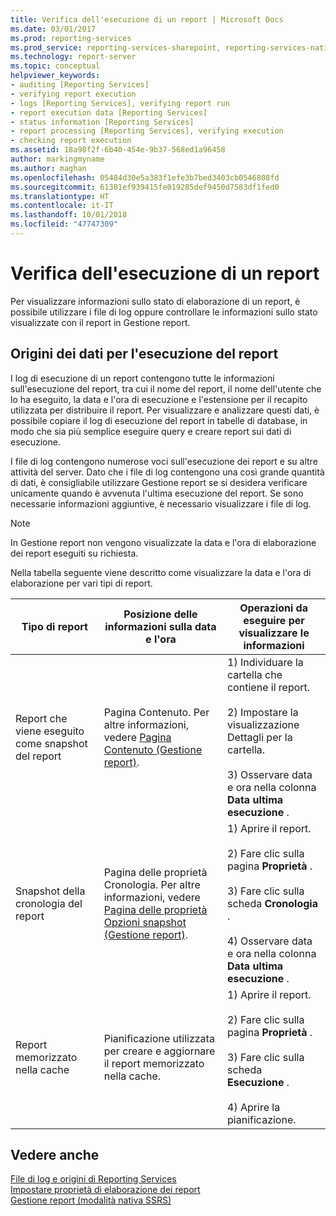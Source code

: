 ```yaml
---
title: Verifica dell'esecuzione di un report | Microsoft Docs
ms.date: 03/01/2017
ms.prod: reporting-services
ms.prod_service: reporting-services-sharepoint, reporting-services-native
ms.technology: report-server
ms.topic: conceptual
helpviewer_keywords:
- auditing [Reporting Services]
- verifying report execution
- logs [Reporting Services], verifying report run
- report execution data [Reporting Services]
- status information [Reporting Services]
- report processing [Reporting Services], verifying execution
- checking report execution
ms.assetid: 18a98f2f-6b40-454e-9b37-568ed1a96458
author: markingmyname
ms.author: maghan
ms.openlocfilehash: 05484d30e5a383f1efe3b7bed3403cb0546808fd
ms.sourcegitcommit: 61381ef939415fe019285def9450d7583df1fed0
ms.translationtype: HT
ms.contentlocale: it-IT
ms.lasthandoff: 10/01/2018
ms.locfileid: "47747309"
---
```

# <a name="verifying-a-report-run"></a>Verifica dell'esecuzione di un report
  Per visualizzare informazioni sullo stato di elaborazione di un report, è possibile utilizzare i file di log oppure controllare le informazioni sullo stato visualizzate con il report in Gestione report.  
  
## <a name="sources-of-report-execution-data"></a>Origini dei dati per l'esecuzione del report  
 I log di esecuzione di un report contengono tutte le informazioni sull'esecuzione del report, tra cui il nome del report, il nome dell'utente che lo ha eseguito, la data e l'ora di esecuzione e l'estensione per il recapito utilizzata per distribuire il report. Per visualizzare e analizzare questi dati, è possibile copiare il log di esecuzione del report in tabelle di database, in modo che sia più semplice eseguire query e creare report sui dati di esecuzione.  
  
 I file di log contengono numerose voci sull'esecuzione dei report e su altre attività del server. Dato che i file di log contengono una così grande quantità di dati, è consigliabile utilizzare Gestione report se si desidera verificare unicamente quando è avvenuta l'ultima esecuzione del report. Se sono necessarie informazioni aggiuntive, è necessario visualizzare i file di log.  
  
> [!NOTE]  
>  In Gestione report non vengono visualizzate la data e l'ora di elaborazione dei report eseguiti su richiesta.  
  
 Nella tabella seguente viene descritto come visualizzare la data e l'ora di elaborazione per vari tipi di report.  
  
|Tipo di report|Posizione delle informazioni sulla data e l'ora|Operazioni da eseguire per visualizzare le informazioni|  
|-----------------------------|-----------------------------------------------|-----------------------------------------------|  
|Report che viene eseguito come snapshot del report|Pagina Contenuto. Per altre informazioni, vedere [Pagina Contenuto &#40;Gestione report&#41;](http://msdn.microsoft.com/library/6b16869b-158a-4934-9c85-bee934b35378).|1) Individuare la cartella che contiene il report.<br /><br /> 2) Impostare la visualizzazione Dettagli per la cartella.<br /><br /> 3) Osservare data e ora nella colonna **Data ultima esecuzione** .|  
|Snapshot della cronologia del report|Pagina delle proprietà Cronologia. Per altre informazioni, vedere [Pagina delle proprietà Opzioni snapshot &#40;Gestione report&#41;](http://msdn.microsoft.com/library/f6641f59-5267-4f57-8957-63b93d1a9679).|1) Aprire il report.<br /><br /> 2) Fare clic sulla pagina **Proprietà** .<br /><br /> 3) Fare clic sulla scheda **Cronologia** .<br /><br /> 4) Osservare data e ora nella colonna **Data ultima esecuzione** .|  
|Report memorizzato nella cache|Pianificazione utilizzata per creare e aggiornare il report memorizzato nella cache.|1) Aprire il report.<br /><br /> 2) Fare clic sulla pagina **Proprietà** .<br /><br /> 3) Fare clic sulla scheda **Esecuzione** .<br /><br /> 4) Aprire la pianificazione.|  
  
## <a name="see-also"></a>Vedere anche  
 [File di log e origini di Reporting Services](../../reporting-services/report-server/reporting-services-log-files-and-sources.md)   
 [Impostare proprietà di elaborazione dei report](../../reporting-services/report-server/set-report-processing-properties.md)   
 [Gestione report &#40;modalità nativa SSRS&#41;](http://msdn.microsoft.com/library/80949f9d-58f5-48e3-9342-9e9bf4e57896)  
  
  
